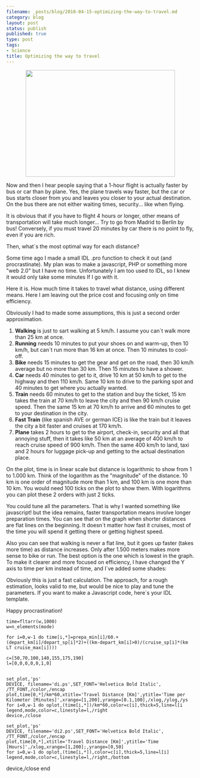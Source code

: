 ```yaml
--- 
filename: _posts/blog/2010-04-15-optimizing-the-way-to-travel.md
category: blog
layout: post
status: publish
published: true
type: post
tags: 
- Science
title: Optimizing the way to travel
---
```

<p style="text-align:center;"><a href="https://nasonurb.files.wordpress.com/2010/04/ohnetitel.jpg"><a href="https://nasonurb.files.wordpress.com/2010/04/unbenannt2.jpg"><img class="aligncenter" src="https://nasonurb.files.wordpress.com/2010/04/unbenannt2.jpg" border="0" alt="" width="400" height="286" /></a>
</a></p>
Now and then I hear people saying that a 1-hour flight is actually faster by bus or car than by plane. Yes, the plane travels way faster, but the car or bus starts closer from you and leaves you closer to your actual destination. On the bus there are not either waiting times, security... like when flying.

It is obvious that if you have to flight 4 hours or longer, other means of transportation will take much longer… Try to go from Madrid to Berlín by bus! Conversely, if you must travel 20 minutes by car there is no point to fly, even if you are rich.

Then, what´s the most optimal way for each distance?

<!--more-->Some time ago I made a small IDL .pro function to check it out (and procrastinate). My plan was to make a javascript, PHP or something more "web 2.0" but I have no time. Unfortunately I am too used to IDL, so I knew it would only take some minutes If I go with it.

Here it is. How much time it takes to travel what distance, using different means. Here I am leaving out the price cost and focusing only on time efficiency.
<div class="separator" style="clear:both;text-align:center;"><a style="margin-left:1em;margin-right:1em;" href="https://nasonurb.files.wordpress.com/2010/04/ohnetitel.jpg"><img src="https://nasonurb.files.wordpress.com/2010/04/ohnetitel.jpg?w=300" border="0" alt="" /></a></div>
Obviously I had to made some assumptions, this is just a second order approximation.
<ol>
	<li><strong>Walking</strong> is just to sart walking at 5 km/h. I assume you can´t walk more than 25 km at once.</li>
	<li><strong>Running</strong> needs 10 minutes to put your shoes on and warm-up, then 10 km/h, but can´t run more than 16 km at once. Then 10 minutes to cool-off.</li>
	<li><strong>Bike</strong> needs 15 minutes to get the gear and get on the road, then 30 km/h average but no more than 30 km. Then 15 minutes to have a shower.</li>
	<li><strong>Car</strong> needs 40 minutes to get to it, drive 10 km at 50 km/h to get to the highway and then 110 km/h. Same 10 km to drive to the parking spot and 40 minutes to get where you actually wanted.</li>
	<li><strong>Train</strong> needs 60 minutes to get to the station and buy the ticket, 15 km takes the train at 70 km/h to leave the city and then 90 km/h cruise speed. Then the same 15 km at 70 km/h to arrive and 60 minutes to get to your destination in the city.</li>
	<li><strong>Fast Train</strong> (like spanish AVE or german ICE) is like the train but it leaves the city a bit faster and cruises at 170 km/h.</li>
	<li><strong>Plane</strong> takes 2 hours to get to the airport, check-in, security and all that annoying stuff, then it takes like 50 km at an average of 400 km/h to reach cruise speed of 900 km/h. Then the same 400 km/h to land, taxi and 2 hours for luggage pick-up and getting to the actual destination place.</li>
</ol>
On the plot, time is in linear scale but distance is logarithmic to show from 1 to 1.000 km. Think of the logarithm as the "magnitude" of the distance. 10 km is one order of magnitude more than 1 km, and 100 km is one more than 10 km. You would need 100 ticks on the plot to show them. With logarithms you can plot these 2 orders with just 2 ticks.

You could tune all the parameters. That is why I wanted something like javascript! but the idea remains, faster transportation means involve longer preparation times. You can see that on the graph when shorter distances are flat lines on the beginning. It doesn´t matter how fast it cruises, most of the time you will spend it getting there or getting highest speed.

Also you can see that walking is never a flat line, but it goes up faster (takes more time) as distance increases. Only after 1.500 meters makes more sense to bike or run. The best option is the one which is lowest in the graph. To make it clearer and more focused on efficiency, I have changed the Y axis to time per km instead of time, and I´ve added some shades:
<div class="separator" style="clear:both;text-align:center;"><a style="margin-left:1em;margin-right:1em;" href="https://nasonurb.files.wordpress.com/2010/04/unbenannt2.jpg"><img src="https://nasonurb.files.wordpress.com/2010/04/unbenannt2.jpg?w=300" border="0" alt="" /></a></div>
Obviously this is just a fast calculation. The approach, for a rough estimation, looks valid to me, but would be nice to play and tune the parameters. If you want to make a Javascript code, here´s your IDL template.

Happy procrastination!

    time=fltarr(w,1000) 
    w=n_elements(mode) 

    for i=0,w-1 do time[i,*]=prepa_min[i]/60.+(depart_km[i]/depart_sp[i]*2)+((km-depart_km[i]>0)/(cruise_sp[i]*(km LT cruise_max[i]))) 

    c=[50,70,100,140,155,175,190] 
	l=[0,0,0,0,0,1,0] 


	set_plot,'ps' 
	DEVICE, filename='di.ps',SET_FONT='Helvetica Bold Italic', /TT_FONT,/color,/encap 
	plot,time[0,*]/km*60,xtitle='Travel Distance [Km]',ytitle='Time per Kilometer [Minutes]',xrange=[1,200],yrange=[0.1,100],/xlog,/ylog,/ys 
	for i=0,w-1 do oplot,(time[i,*])/km*60,color=c[i],thick=5,line=l[i
	legend,mode,color=c,linestyle=l,/right 
	device,/close 
	
	set_plot,'ps' 
	DEVICE, filename='di2.ps',SET_FONT='Helvetica Bold Italic', /TT_FONT,/color,/encap 
	plot,time[0,*],xtitle='Travel Distance [Km]',ytitle='Time [Hours]',/xlog,xrange=[1,200];,yrange=[0,50] 
	for i=0,w-1 do oplot,(time[i,*]),color=c[i],thick=5,line=l[i] 
	legend,mode,color=c,linestyle=l,/right,/bottom 


device,/close 
end
